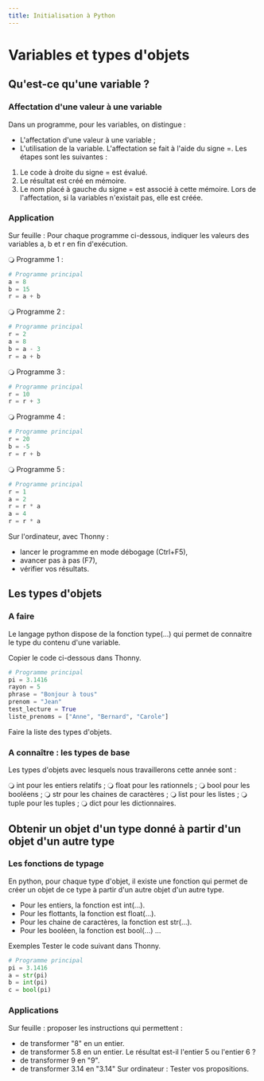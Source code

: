 ```yaml
---
title: Initialisation à Python
---
```


# Variables et types d'objets


<link rel="stylesheet" href="../assets/style.css" />


## Qu'est-ce qu'une variable ?

### Affectation d'une valeur à une variable

Dans un programme, pour les variables, on distingue :

- L'affectation d'une valeur à une variable ;
- L'utilisation de la variable.
L'affectation se fait à l'aide du signe =. Les étapes sont les suivantes :

1) Le code à droite du signe = est évalué.
2) Le résultat est créé en mémoire.
3) Le nom placé à gauche du signe = est associé à cette mémoire.
Lors de l'affectation, si la variables n'existait pas, elle est créée.

### Application

Sur feuille : Pour chaque programme ci-dessous, indiquer les valeurs des variables a, b et r en fin d'exécution.

🔾 Programme 1 :

```python
# Programme principal
a = 8
b = 15
r = a + b
```

🔾 Programme 2 :

```python
# Programme principal
r = 2
a = 8
b = a - 3
r = a + b
```

🔾 Programme 3 :

```python
# Programme principal
r = 10
r = r + 3
```

🔾 Programme 4 :

```python
# Programme principal
r = 20
b = -5
r = r + b
```

🔾 Programme 5 :

```python
# Programme principal
r = 1
a = 2
r = r * a
a = 4
r = r * a
```

Sur l'ordinateur, avec Thonny :

- lancer le programme en mode débogage  (Ctrl+F5),
- avancer pas à pas  (F7),
- vérifier vos résultats.

## Les types d'objets

### A faire

Le langage python dispose de la fonction type(...) qui permet de connaitre le type du contenu d'une variable.

Copier le code ci-dessous dans Thonny.

```python
# Programme principal
pi = 3.1416
rayon = 5
phrase = "Bonjour à tous"
prenom = "Jean"
test_lecture = True
liste_prenoms = ["Anne", "Bernard", "Carole"]
```
Faire la liste des types d'objets.

### A connaître : les types de base

Les types d'objets avec lesquels nous travaillerons cette année sont :

🔾 int pour les entiers relatifs ;
🔾 float pour les rationnels ;
🔾 bool pour les booléens ;
🔾 str pour les chaines de caractères ;
🔾 list pour les listes ;
🔾 tuple pour les tuples ;
🔾 dict pour les dictionnaires.


## Obtenir un objet d'un type donné à partir d'un objet d'un autre type

### Les fonctions de typage

En python, pour chaque type d'objet, il existe une fonction qui permet de créer un objet de ce type à partir d'un autre objet d'un autre type.

- Pour les entiers, la fonction est int(...).
- Pour les flottants, la fonction est float(...).
- Pour les chaine de caractères, la fonction est str(...).
- Pour les booléen, la fonction est bool(...)
...

Exemples
Tester le code suivant dans Thonny.

```python
# Programme principal
pi = 3.1416
a = str(pi)
b = int(pi)
c = bool(pi)
```

### Applications

Sur feuille : proposer les instructions qui permettent :

- de transformer "8" en un entier.
- de transformer 5.8 en un entier. Le résultat est-il l'entier 5 ou l'entier 6 ?
- de transformer 9 en "9".
- de transformer 3.14 en "3.14"
Sur ordinateur : Tester vos propositions.
